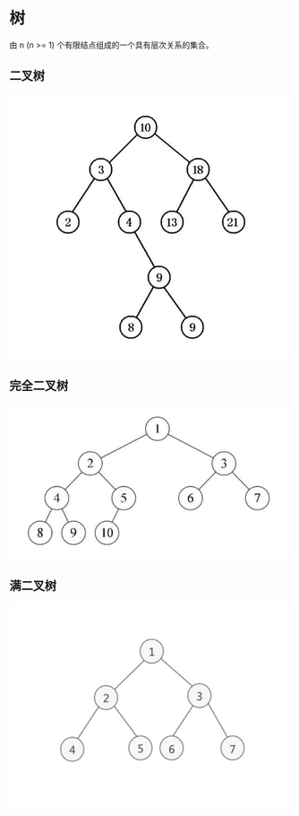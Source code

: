 # 树

由 n (n >= 1) 个有限结点组成的一个具有层次关系的集合。

## 二叉树

![二叉树](./01.png)

## 完全二叉树

![完全二叉树](./02.png)

## 满二叉树

![满二叉树](./03.png)
